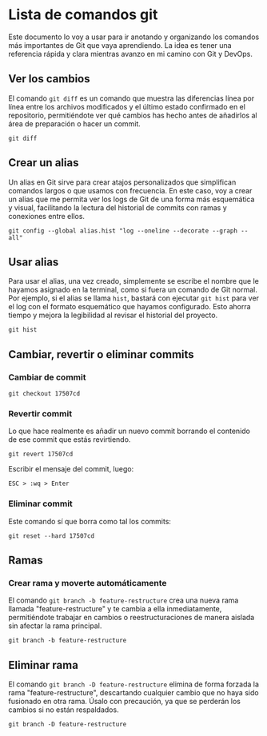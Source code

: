 # Lista de comandos git

Este documento lo voy a usar para ir anotando y organizando los comandos más importantes de Git que vaya aprendiendo. La idea es tener una referencia rápida y clara mientras avanzo en mi camino con Git y DevOps.

## Ver los cambios
El comando `git diff` es un comando que muestra las diferencias línea por línea entre los archivos modificados y el último estado confirmado en el repositorio, permitiéndote ver qué cambios has hecho antes de añadirlos al área de preparación o hacer un commit.

```
git diff
```

## Crear un alias
Un alias en Git sirve para crear atajos personalizados que simplifican comandos largos o que usamos con frecuencia. En este caso, voy a crear un alias que me permita ver los logs de Git de una forma más esquemática y visual, facilitando la lectura del historial de commits con ramas y conexiones entre ellos.

```
git config --global alias.hist "log --oneline --decorate --graph --all"
```

## Usar alias
Para usar el alias, una vez creado, simplemente se escribe el nombre que le hayamos asignado en la terminal, como si fuera un comando de Git normal. Por ejemplo, si el alias se llama `hist`, bastará con ejecutar `git hist` para ver el log con el formato esquemático que hayamos configurado. Esto ahorra tiempo y mejora la legibilidad al revisar el historial del proyecto.

```
git hist
```

## Cambiar, revertir o eliminar commits

### Cambiar de commit
```
git checkout 17507cd
```

### Revertir commit  
Lo que hace realmente es añadir un nuevo commit borrando el contenido de ese commit que estás revirtiendo.

```
git revert 17507cd
```
Escribir el mensaje del commit, luego:
```
ESC > :wq > Enter
```

### Eliminar commit  
Este comando sí que borra como tal los commits:

```
git reset --hard 17507cd
```

## Ramas

### Crear rama y moverte automáticamente
El comando `git branch -b feature-restructure` crea una nueva rama llamada "feature-restructure" y te cambia a ella inmediatamente, permitiéndote trabajar en cambios o reestructuraciones de manera aislada sin afectar la rama principal.

```
git branch -b feature-restructure
```

## Eliminar rama
El comando `git branch -D feature-restructure` elimina de forma forzada la rama "feature-restructure", descartando cualquier cambio que no haya sido fusionado en otra rama. Úsalo con precaución, ya que se perderán los cambios si no están respaldados.

```
git branch -D feature-restructure
```



















